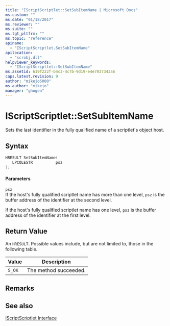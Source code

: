 ```yaml
---
title: "IScriptScriptlet::SetSubItemName | Microsoft Docs"
ms.custom: ""
ms.date: "01/18/2017"
ms.reviewer: ""
ms.suite: ""
ms.tgt_pltfrm: ""
ms.topic: "reference"
apiname: 
  - "IScriptScriptlet.SetSubItemName"
apilocation: 
  - "scrobj.dll"
helpviewer_keywords: 
  - "IScriptScriptlet::SetSubItemName"
ms.assetid: 619f222f-b4c3-4c7b-9d19-e4e7037343a6
caps.latest.revision: 9
author: "mikejo5000"
ms.author: "mikejo"
manager: "ghogen"
---
```

# IScriptScriptlet::SetSubItemName
Sets the last identifier in the fully qualified name of a scriptlet's object host.  
  
## Syntax  
  
```cpp
HRESULT SetSubItemName(  
   LPCOLESTR          psz  
);  
```  
  
#### Parameters  
 `psz`  
 If the host's fully qualified scriptlet name has more than one level, `psz` is the buffer address of the identifier at the second level.  
  
 If the host's fully qualified scriptlet name has one level, `psz` is the buffer address of the identifier at the first level.  
  
## Return Value  
 An `HRESULT`. Possible values include, but are not limited to, those in the following table.  
  
|Value|Description|  
|-----------|-----------------|  
|`S_OK`|The method succeeded.|  
  
## Remarks  
  
## See also  
 [IScriptScriptlet Interface](../../winscript/reference/iscriptscriptlet-interface.md)